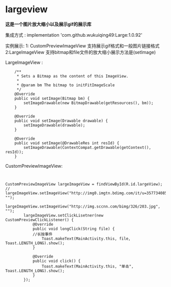 # largeview
**这是一个图片放大缩小以及展示gif的展示库**

集成方式  :  implementation 'com.github.wukuiqing49:Large:1.0.92'

实例展示: 
    1: CustomPreviewImageView 支持展示gif格式和一般图片链接格式
    2:LargeImageView   支持bitmap和file文件的放大缩小展示方法是(setImage)

LargeImageView :

```
    /**
     * Sets a Bitmap as the content of this ImageView.
     *
     * @param bm The bitmap to initFitImageScale
     */
    @Override
    public void setImage(Bitmap bm) {
        setImageDrawable(new BitmapDrawable(getResources(), bm));
    }

    @Override
    public void setImage(Drawable drawable) {
        setImageDrawable(drawable);
    }

    @Override
    public void setImage(@DrawableRes int resId) {
        setImageDrawable(ContextCompat.getDrawable(getContext(), resId));
    }

```


CustomPreviewImageView:
```
     

CustomPreviewImageView largeImageView = findViewById(R.id.largeView);
//   largeImageView.setImageView("http://img0.imgtn.bdimg.com/it/u=3577340855,977795531&fm=26&gp=0.jpg", ""); 
        largeImageView.setImageView("http://img.sccnn.com/bimg/326/203.jpg", "");
        largeImageView.setClickLisetner(new CustomPreviewClickListener() {
            @Override
            public void longClick(String file) {
            //长按事件
                Toast.makeText(MainActivity.this, file, Toast.LENGTH_LONG).show();
            }

            @Override
            public void click() {
                Toast.makeText(MainActivity.this, "单击", Toast.LENGTH_LONG).show();
            }
        });


```







